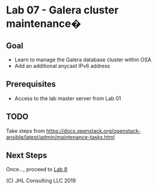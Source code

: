 # Lab 07 - Galera cluster maintenance�

## Goal

* Learn to manage the Galera database cluster within OSA
* Add an additional anycast IPv6 address

## Prerequisites

* Access to the lab master server from Lab 01

## TODO

Take steps from
https://docs.openstack.org/openstack-ansible/latest/admin/maintenance-tasks.html

## Next Steps

Once..., proceed to [Lab 8](Lab08.md)

(C) JHL Consulting LLC 2019